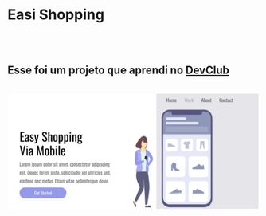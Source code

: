 <h1>Easi Shopping</h1>
<br>
<br>
<h2>Esse foi um projeto que aprendi no <a href="https://rodolfomori.com.br/devclub">DevClub</a></h2>
<br>
<img src="https://github.com/DiegoBertassello/Easy-Shopping/blob/37926a1d67856f8c9d7442bc6d2263256070193f/Imagem%20Desktop.png?raw=true">

